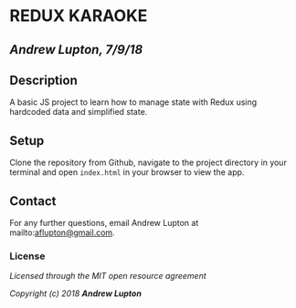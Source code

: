 # REDUX KARAOKE
## _Andrew Lupton, 7/9/18_

## Description

A basic JS project to learn how to manage state with Redux using hardcoded data and simplified state.

## Setup

Clone the repository from Github, navigate to the project directory in your terminal and open `index.html` in your browser to view the app.

## Contact

For any further questions, email Andrew Lupton at mailto:aflupton@gmail.com.

### License

*Licensed through the MIT open resource agreement*

_Copyright (c) 2018 **_Andrew Lupton_**_
